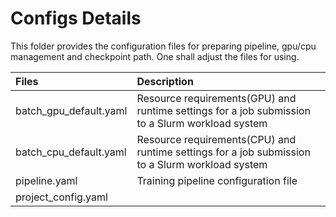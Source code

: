 # Configs Details

This folder provides the configuration files for preparing pipeline, gpu/cpu management and checkpoint path. One shall adjust the files for using.



|Files| Description|
|:----|:-----------|
|batch_gpu_default.yaml|Resource requirements(GPU) and runtime settings for a job submission to a Slurm workload system|
|batch_cpu_default.yaml| Resource requirements(CPU) and runtime settings for a job submission to a Slurm workload system|
|pipeline.yaml|Training pipeline configuration file|
|project_config.yaml||





